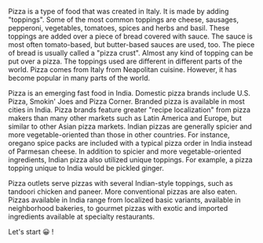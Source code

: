 Pizza is a type of food that was created in Italy. It is made by adding "toppings". Some of the most 
common toppings are cheese, sausages, pepperoni, vegetables, tomatoes, spices and herbs and basil. These 
toppings are added over a piece of bread covered with sauce. The sauce is most often tomato-based, but 
butter-based sauces are used, too. The piece of bread is usually called a "pizza crust". Almost any kind 
of topping can be put over a pizza. The toppings used are different in different parts of the world. 
Pizza comes from Italy from Neapolitan cuisine. However, it has become popular in many parts of the 
world.

Pizza is an emerging fast food in India. Domestic pizza brands include U.S. Pizza, Smokin' Joes and 
Pizza Corner. Branded pizza is available in most cities in India. Pizza brands feature greater "recipe 
localization" from pizza makers than many other markets such as Latin America and Europe, but similar to 
other Asian pizza markets. Indian pizzas are generally spicier and more vegetable-oriented than those in 
other countries. For instance, oregano spice packs are included with a typical pizza order in India 
instead of Parmesan cheese. In addition to spicier and more vegetable-oriented ingredients, Indian pizza 
also utilized unique toppings. For example, a pizza topping unique to India would be pickled ginger.

Pizza outlets serve pizzas with several Indian-style toppings, such as tandoori chicken and paneer. More 
conventional pizzas are also eaten. Pizzas available in India range from localized basic variants,
 available in neighborhood bakeries, to gourmet pizzas with exotic and imported ingredients available at 
 specialty restaurants.

Let's start 😀 !
